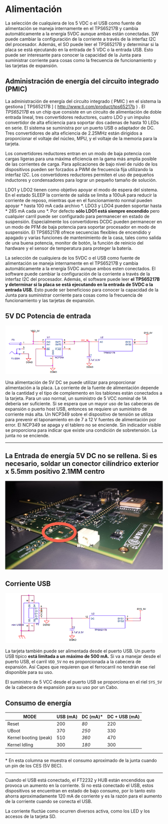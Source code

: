 Alimentación
============

La selección de cualquiera de los 5 VDC o el USB como fuente de alimentación se maneja internamente en el TPS65217B y cambia automáticamente a la energía 5VDC aunque ambas están conectadas. SW puede cambiar la configuración de la corriente a través de la interfaz I2C del procesador. Además, el SO puede leer el TPS65217B y determinar si la placa se está ejecutando en la entrada de 5 VDC o la entrada USB. Esto puede ser interesante para conocer la capacidad de la Junta para suministrar corriente para cosas como la frecuencia de funcionamiento y las tarjetas de expansión.

Administración de energía del circuito integrado (PMIC)
--------

La administración de energía del circuito integrado ( PMIC ) en el sistema la gestiona [ TPS65217B ] ( http://www.ti.com/product/tps65217b ) . El *TPS65217B* es un chip que consiste en un circuito de alimentación de doble entrada lineal, tres convertidores reductores, cuatro LDO y un impulso convertidor de alta eficiencia para soportar dos cadenas de hasta 10 LEDs en serie. El sistema se suministra por un puerto USB o adaptador de DC. Tres convertidores de alta eficiencia de 2.25MHz están dirigidos a proporcionar el voltaje del núcleo, MPU, y el voltaje de la memoria para la tarjeta.

Los convertidores reductores entran en un modo de baja potencia con cargas ligeras para una máxima eficiencia en la gama más amplia posible de las corrientes de carga. Para aplicaciones de bajo nivel de ruido de los dispositivos pueden ser forzados a PWM de frecuencia fija utilizando la interfaz I2C. Los convertidores reductores permiten el uso de pequeños inductores y condensadores para lograr un pequeño tamaño de solución.

LDO1 y LDO2 tienen como objetivo apoyar el modo de espera del sistema. En el estado SLEEP la corriente de salida se limita a 100uA para reducir la corriente de reposo, mientras que en el funcionamiento normal pueden apoyar * hasta 100 mA cada archivo *. LDO3 y LDO4 pueden soportar hasta * 285 mA cada uno *.
Por defecto **sólo LDO1 está siempre encendido** pero cualquier carril puede ser configurado para permanecer en estado de suspensión. Especialmente los convertidores DCDC pueden permanecer en un modo de PFM de baja potencia para soportar procesador en modo de suspensión. El TPS65217B ofrece secuencias flexibles de encendido y apagado y varias funciones de mantenimiento de la casa, tales como salida de una buena potencia, monitor de botón, la función de reinicio del hardware y el sensor de temperatura para proteger la batería.

La selección de cualquiera de los 5VDC o el USB como fuente de alimentación se maneja internamente en el TPS65217B y cambia automáticamente a la energía 5VDC aunque ambos esten conectados. El software puede cambiar la configuración de la corriente a través de la interfaz I2C del procesador. Además, el software puede leer **el TPS65217B y determinar si la placa se está ejecutando en la entrada de 5VDC o la entrada USB.** Esto puede ser beneficioso para conocer la capacidad de la Junta para suministrar corriente para cosas como la frecuencia de funcionamiento y las tarjetas de expansión.

5V DC Potencia de entrada
---------

![5v](img/5v.png)


Una alimentación de 5V DC se puede utilizar para proporcionar alimentación a la placa. La corriente de la fuente de alimentación depende de la cantidad y el tipo de complemento en los tablones están conectados a la tarjeta. Para un uso normal, un suministro de 5 VCC nominal de 1A debería ser suficiente. Si se espera que un mayor uso de las cabeceras de expansión o puerto host USB, entonces se requiere un suministro de corriente más alta. Un NCP349 sobre el dispositivo de tensión se utiliza para prevenir el taponamiento en de 7 a 12 V fuentes de alimentación por error. El NCP349 se apaga y el tablero no se enciende. Sin indicador visible se proporciona para indicar que existe una condición de sobretensión. La junta no se enciende.


------

**La Entrada de energía 5V DC no se rellena. Si es necesario, soldar un conector cilíndrico exterior x 5.5mm positivo 2.1MM centro**
------

![5v](img/5vconnector.jpg)


Corriente USB
--------

![5v](img/usbpower.png)


La tarjeta también puede ser alimentada desde el puerto USB. Un puerto USB típico **está limitada a un máximo de 500 mA.** Si va a manejar desde el puerto USB, el carril `VDD_5V` no es proporcionada a la cabecera de expansión. Así Capes que requieren que el ferrocarril no tendrán ese riel disponible para su uso.

El suministro de 5 VCC desde el puerto USB se proporciona en el riel `SYS_5V` de la cabecera de expansión para su uso por un Cabo.

Consumo de energía
--------


| MODE | USB (mA) | DC (mA)* | DC + USB (mA) |
| -----|-----|----|----------|
|Reset| 200 | *80* | 220 |
| UBoot | 370 | *250* | 330 |
| Kernel booting (peak) | 510 | *360* | 470 |
| Kernel Idling | 300 | *180* | 300 |

---

\* En esta columna se muestra el consumo aproximado de la junta cuando un pin de los CES (5V BEC).

---

Cuando el USB está conectado, el FT2232 y HUB están encendidos que provoca un aumento en la corriente. Si no está conectado el USB, estos dispositivos se encuentran en estado de bajo consumo, por lo tanto esto ahorra aproximadamente 120 mA de corriente y es la razón para el aumento de la corriente cuando se conecta el USB.

La corriente fluctúe como ocurren diversos activa, como los LED y los accesos de la tarjeta SD.
